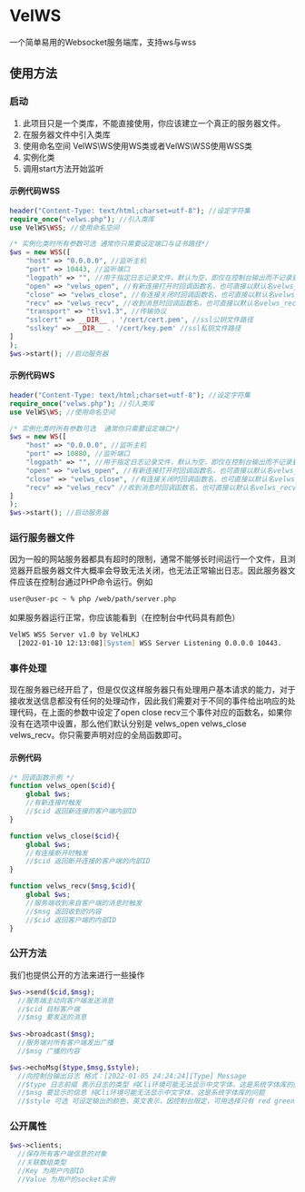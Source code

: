 # VelWS
一个简单易用的Websocket服务端库，支持ws与wss
## 使用方法
### 启动
1. 此项目只是一个类库，不能直接使用，你应该建立一个真正的服务器文件。
2. 在服务器文件中引入类库
3. 使用命名空间 VelWS\WS使用WS类或者VelWS\WSS使用WSS类
4. 实例化类
5. 调用start方法开始监听

#### 示例代码WSS
```php
header("Content-Type: text/html;charset=utf-8"); //设定字符集
require_once("velws.php"); //引入类库
use VelWS\WSS; //使用命名空间

/* 实例化类时所有参数可选 通常你只需要设定端口与证书路径*/
$ws = new WSS([
    "host" => "0.0.0.0", //监听主机
    "port" => 10443, //监听端口
    "logpath" => "", //用于指定日志记录文件，默认为空，即仅在控制台输出而不记录到文件。
    "open" => "velws_open", //有新连接打开时回调函数名，也可直接以默认名velws_open建立函数。
    "close" => "velws_close", //有连接关闭时回调函数名，也可直接以默认名velws_close建立函数。
    "recv" => "velws_recv", //收到消息时回调函数名，也可直接以默认名velws_recv建立函数。
    "transport" => "tlsv1.3", //传输协议
    "sslcert" => __DIR__ . '/cert/cert.pem', //ssl公钥文件路径
    "sslkey" => __DIR__ . '/cert/key.pem' //ssl私钥文件路径
]
);
$ws->start(); //启动服务器
```
#### 示例代码WS
```php
header("Content-Type: text/html;charset=utf-8"); //设定字符集
require_once("velws.php"); //引入类库
use VelWS\WS; //使用命名空间

/* 实例化类时所有参数可选  通常你只需要设定端口*/
$ws = new WS([
    "host" => "0.0.0.0", //监听主机
    "port" => 10880, //监听端口
    "logpath" => "", //用于指定日志记录文件，默认为空，即仅在控制台输出而不记录到文件。
    "open" => "velws_open", //有新连接打开时回调函数名，也可直接以默认名velws_open建立函数。
    "close" => "velws_close", //有连接关闭时回调函数名，也可直接以默认名velws_close建立函数。
    "recv" => "velws_recv" //收到消息时回调函数名，也可直接以默认名velws_recv建立函数。
]
);
$ws->start(); //启动服务器
```
### 运行服务器文件
因为一般的网站服务器都具有超时的限制，通常不能够长时间运行一个文件，且浏览器开启服务器文件大概率会导致无法关闭，也无法正常输出日志。因此服务器文件应该在控制台通过PHP命令运行。例如
```zsh
user@user-pc ~ % php /web/path/server.php
```
如果服务器运行正常，你应该能看到（在控制台中代码具有颜色）
```zsh
VelWS WSS Server v1.0 by VelHLKJ
  [2022-01-10 12:13:08][System] WSS Server Listening 0.0.0.0 10443.
```
### 事件处理
现在服务器已经开启了，但是仅仅这样服务器只有处理用户基本请求的能力，对于接收发送信息都没有任何的处理动作，因此我们需要对于不同的事件给出响应的处理代码，在上面的参数中设定了open close recv三个事件对应的函数名，如果你没有在选项中设置，那么他们默认分别是 velws_open velws_close velws_recv。你只需要声明对应的全局函数即可。

#### 示例代码
```php
/* 回调函数示例 */
function velws_open($cid){
    global $ws;
    //有新连接时触发
    //$cid 返回新连接的客户端内部ID
}

function velws_close($cid){
    global $ws;
    //有连接断开时触发
    //$cid 返回断开连接的客户端的内部ID
}

function velws_recv($msg,$cid){
    global $ws;
    //服务端收到来自客户端的消息时触发
    //$msg 返回收到的内容
    //$cid 返回客户端的内部ID
}
```
### 公开方法
我们也提供公开的方法来进行一些操作
```php
$ws->send($cid,$msg);
  //服务端主动向客户端发送消息
  //$cid 目标客户端
  //$msg 要发送的消息
    
$ws->broadcast($msg);
  //服务端对所有客户端发出广播
  //$msg 广播的内容

$ws->echoMsg($type,$msg,$style);
  //向控制台输出日志 格式：[2022-01-05 24:24:24][Type] Message
  //$type 日志前缀 表示日志的类型 纯Cli环境可能无法显示中文字体，这是系统字体库的问题
  //$msg 要显示的信息 纯Cli环境可能无法显示中文字体，这是系统字体库的问题
  //$style 可选 可设定输出的颜色，英文表示，因控制台限定，可用选择只有 red green yellow blue purple darkblue几种，也可设定clear，表示当前行输出之前清屏。
```

### 公开属性
```php
$ws->clients;
  //保存所有客户端信息的对象
  //关联数组类型
  //Key 为用户内部ID
  //Value 为用户的socket实例
```
